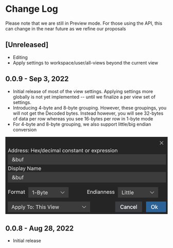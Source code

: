 # Change Log

Please note that we are still in Preview mode. For those using the API, this can change in the near future as we refine our proposals

## [Unreleased]

-   Editing
-   Apply settings to workspace/user/all-views beyond the current view

## 0.0.9 - Sep 3, 2022

-   Initial release of most of the view settings. Applying settings more globally is not yet implemented -- until we finalize a per view set of settings.
-   Introducing 4-byte and 8-byte grouping. However, these groupings, you will not get the Decoded bytes. Instead however, you will see 32-bytes of data per row whereas you see 16-bytes per row in 1-byte mode
-   For 4-byte and 8-byte grouping, we also support little/big endian conversion

![vew-properties](./resources/vew-props.png)

## 0.0.8 - Aug 28, 2022

-   Initial release
